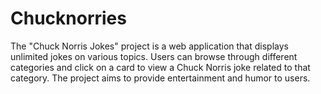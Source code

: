 # Chucknorries
The "Chuck Norris Jokes" project is a web application that displays unlimited jokes on various topics. Users can browse through different categories and click on a card to view a Chuck Norris joke related to that category. The project aims to provide entertainment and humor to users.
